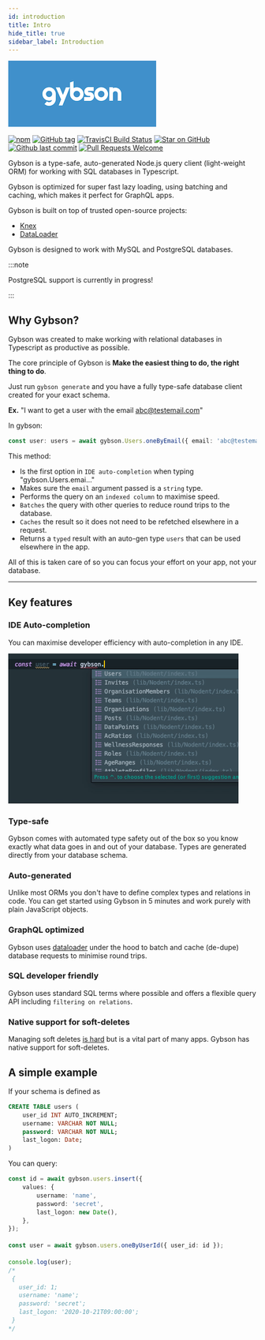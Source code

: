 ```yaml
---
id: introduction
title: Intro
hide_title: true
sidebar_label: Introduction
---
```


![Image of logo](https://github.com/MattGson/Gybson/blob/master/logo-small.png?raw=true)

[![npm](https://img.shields.io/npm/v/gybson.svg?style=for-the-badge)](https://www.npmjs.com/package/gybson)
[![GitHub tag](https://img.shields.io/github/tag/MattGson/Gybson.svg?style=for-the-badge)](https://github.com/MattGson/Gybson)
[![TravisCI Build Status](https://img.shields.io/travis/MattGson/Gybson/master?style=for-the-badge)](https://travis-ci.org/github/MattGson/Gybson)
[![Star on GitHub][github-star-badge]][github-star-link]
[![Github last commit][last-commit]][last-commit-link]
[![Pull Requests Welcome][prs-badge]][prs-link]

[github-star-badge]: https://img.shields.io/github/last-commit/MattGson/Gybson.svg?style=for-the-badge&logo=github&logoColor=ffffff
[github-star-link]: https://github.com/MattGson/Gybson/stargazers
[last-commit]: https://img.shields.io/github/stars/MattGson/Gybson.svg?style=for-the-badge&logo=github&logoColor=ffffff
[last-commit-link]: https://github.com/MattGson/Gybson/commits
[prs-badge]: https://img.shields.io/badge/PRs-welcome-brightgreen.svg?style=for-the-badge
[prs-link]: https://github.com/MattGson/Gybson

Gybson is a type-safe, auto-generated Node.js query client (light-weight ORM) for working with SQL databases in Typescript.

Gybson is optimized for super fast lazy loading, using batching and caching, which makes it perfect for GraphQL apps.

Gybson is built on top of trusted open-source projects:
 - [Knex](https://github.com/knex/knex)
 - [DataLoader](https://github.com/graphql/dataloader)
 
Gybson is designed to work with MySQL and PostgreSQL databases.

:::note

PostgreSQL support is currently in progress!

:::

## Why Gybson?

Gybson was created to make working with relational databases in Typescript as productive as possible.

The core principle of Gybson is **Make the easiest thing to do, the right thing to do**. 

Just run `gybson generate` and you have a fully type-safe database client created for your exact schema. 

**Ex.** "I want to get a user with the email abc@testemail.com"

In gybson:

```typescript
const user: users = await gybson.Users.oneByEmail({ email: 'abc@testemail.com' });
```
This method:
 - Is the first option in `IDE auto-completion` when typing "gybson.Users.emai..."
 - Makes sure the `email` argument passed is a `string` type.
 - Performs the query on an `indexed column` to maximise speed.
 - `Batches` the query with other queries to reduce round trips to the database.
 - `Caches` the result so it does not need to be refetched elsewhere in a request.
 - Returns a `typed` result with an auto-gen type `users` that can be used elsewhere in the app.

All of this is taken care of so you can focus your effort on your app, not your database.

---

## Key features

### IDE Auto-completion

You can maximise developer efficiency with auto-completion in any IDE.

![Image of demo](https://github.com/MattGson/Gybson/blob/master/demo.gif?raw=true)

### Type-safe

Gybson comes with automated type safety out of the box so you know exactly what data goes in and out of your database. Types are generated directly from your database schema.

### Auto-generated

Unlike most ORMs you don't have to define complex types and relations in code. You can get started using Gybson in 5 minutes and work purely with plain JavaScript objects.

### GraphQL optimized

Gybson uses [dataloader](https://github.com/graphql/dataloader) under the hood to batch and cache (de-dupe) database requests to minimise round trips.

### SQL developer friendly

Gybson uses standard SQL terms where possible and offers a flexible query API including `filtering on relations`.

### Native support for soft-deletes

Managing soft deletes [is hard](https://medium.com/galvanize/soft-deletion-is-actually-pretty-hard-cb434e24825c) but is a vital part of many apps. Gybson has native support for soft-deletes.

## A simple example

If your schema is defined as

```sql
CREATE TABLE users (
    user_id INT AUTO_INCREMENT;
    username: VARCHAR NOT NULL;
    password: VARCHAR NOT NULL;
    last_logon: Date;
)
```

You can query:

```typescript
const id = await gybson.users.insert({
    values: {
        username: 'name',
        password: 'secret',
        last_logon: new Date(),
    },
});

const user = await gybson.users.oneByUserId({ user_id: id });

console.log(user);
/* 
 {
   user_id: 1;
   username: 'name';
   password: 'secret';
   last_logon: '2020-10-21T09:00:00';
 }
*/
```